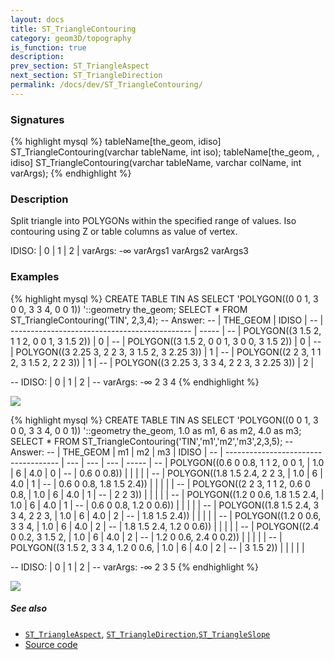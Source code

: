 ```yaml
---
layout: docs
title: ST_TriangleContouring
category: geom3D/topography
is_function: true
description: 
prev_section: ST_TriangleAspect
next_section: ST_TriangleDirection
permalink: /docs/dev/ST_TriangleContouring/
---
```


### Signatures

{% highlight mysql %}
tableName[the_geom, idiso] ST_TriangleContouring(varchar 
    tableName, int iso);
tableName[the_geom, , idiso] ST_TriangleContouring(varchar 
    tableName, varchar colName, int varArgs);
{% endhighlight %}

### Description
Split triangle into POLYGONs within the specified range of values.
Iso contouring using Z or table columns as value of vertex.

IDISO:     |  0  |    1    |    2   |
varArgs:  -∞  varArgs1  varArgs2 varArgs3

### Examples

{% highlight mysql %}
CREATE TABLE TIN AS SELECT 'POLYGON((0 0 1, 3 0 0, 3 3 4, 0 0 1))
                                           '::geometry the_geom;
SELECT * FROM ST_TriangleContouring('TIN', 2,3,4);
-- Answer: 
-- |                    THE_GEOM                   | IDISO |
-- | --------------------------------------------- | ----- |
-- | POLYGON((3 1.5 2, 1 1 2, 0 0 1, 3 1.5 2))     |     0 |
-- | POLYGON((3 1.5 2, 0 0 1, 3 0 0, 3 1.5 2))     |     0 |
-- | POLYGON((3 2.25 3, 2 2 3, 3 1.5 2, 3 2.25 3)) |     1 |
-- | POLYGON((2 2 3, 1 1 2, 3 1.5 2, 2 2 3))       |     1 |
-- | POLYGON((3 2.25 3, 3 3 4, 2 2 3, 3 2.25 3))   |     2 |

-- IDISO:     | 0 | 1 | 2 |
-- varArgs:  -∞   2   3   4
{% endhighlight %}

<img class="displayed" src="../ST_TriangleContouring_1.png"/>

{% highlight mysql %}
CREATE TABLE TIN AS SELECT 'POLYGON((0 0 1, 3 0 0, 3 3 4, 0 0 1))
                                           '::geometry the_geom, 
                           1.0 as m1, 6 as m2, 4.0 as m3;
SELECT * FROM ST_TriangleContouring('TIN','m1','m2','m3',2,3,5);
-- Answer: 
-- |               THE_GEOM               |  m1 |  m2 |  m3 | IDISO |
-- | ------------------------------------ | --- | --- | --- | ----- |
-- | POLYGON((0.6 0 0.8, 1 1 2, 0 0 1,    | 1.0 |   6 | 4.0 |     0 |
-- |          0.6 0 0.8))                 |     |     |     |       |
-- | POLYGON((1.8 1.5 2.4, 2 2 3,         | 1.0 |   6 | 4.0 |     1 |
-- |          0.6 0 0.8, 1.8 1.5 2.4))    |     |     |     |       |
-- | POLYGON((2 2 3, 1 1 2, 0.6 0 0.8,    | 1.0 |   6 | 4.0 |     1 |
-- |          2 2 3))                     |     |     |     |       |
-- | POLYGON((1.2 0 0.6, 1.8 1.5 2.4,     | 1.0 |   6 | 4.0 |     1 |
-- |          0.6 0 0.8, 1.2 0 0.6))      |     |     |     |       |
-- | POLYGON((1.8 1.5 2.4, 3 3 4, 2 2 3,  | 1.0 |   6 | 4.0 |     2 |
-- |          1.8 1.5 2.4))               |     |     |     |       |
-- | POLYGON((1.2 0 0.6, 3 3 4,           | 1.0 |   6 | 4.0 |     2 |
-- |          1.8 1.5 2.4, 1.2 0 0.6))    |     |     |     |       |
-- | POLYGON((2.4 0 0.2, 3 1.5 2,         | 1.0 |   6 | 4.0 |     2 |
-- |          1.2 0 0.6, 2.4 0 0.2))      |     |     |     |       |
-- | POLYGON((3 1.5 2, 3 3 4, 1.2 0 0.6,  | 1.0 |   6 | 4.0 |     2 |
-- |          3 1.5 2))                   |     |     |     |       |

-- IDISO:     | 0 | 1 | 2 |
-- varArgs:  -∞   2   3   5
{% endhighlight %}

<img class="displayed" src="../ST_TriangleContouring_2.png"/>

##### See also

* [`ST_TriangleAspect`](../ST_TriangleAspect),
[`ST_TriangleDirection`](../ST_TriangleDirection),[`ST_TriangleSlope`](../ST_TriangleSlope)
* <a href="https://github.com/irstv/H2GIS/blob/51910b27b5dc2b3b4353bb43a683f8649628ea8d/h2spatial-ext/src/main/java/org/h2gis/h2spatialext/function/spatial/topography/ST_TriangleContouring.java" target="_blank">Source code</a>

